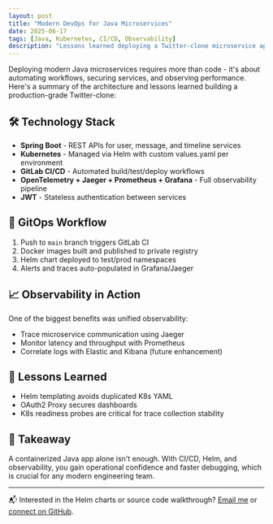 ```yaml
---
layout: post
title: "Modern DevOps for Java Microservices"
date: 2025-06-17
tags: [Java, Kubernetes, CI/CD, Observability]
description: "Lessons learned deploying a Twitter-clone microservice application with full observability, GitLab pipelines, and Helm."
---
```


Deploying modern Java microservices requires more than code - it's about automating workflows, securing services, and observing performance. Here's a summary of the architecture and lessons learned building a production-grade Twitter-clone:

## 🛠️ Technology Stack
- **Spring Boot** - REST APIs for user, message, and timeline services
- **Kubernetes** - Managed via Helm with custom values.yaml per environment
- **GitLab CI/CD** - Automated build/test/deploy workflows
- **OpenTelemetry + Jaeger + Prometheus + Grafana** - Full observability pipeline
- **JWT** - Stateless authentication between services

## 🔁 GitOps Workflow
1. Push to `main` branch triggers GitLab CI
2. Docker images built and published to private registry
3. Helm chart deployed to test/prod namespaces
4. Alerts and traces auto-populated in Grafana/Jaeger

## 📈 Observability in Action
One of the biggest benefits was unified observability:
- Trace microservice communication using Jaeger
- Monitor latency and throughput with Prometheus
- Correlate logs with Elastic and Kibana (future enhancement)

## 🤯 Lessons Learned
- Helm templating avoids duplicated K8s YAML
- OAuth2 Proxy secures dashboards
- K8s readiness probes are critical for trace collection stability

## 📌 Takeaway
A containerized Java app alone isn't enough. With CI/CD, Helm, and observability, you gain operational confidence and faster debugging, which is crucial for any modern engineering team.

---

📬 Interested in the Helm charts or source code walkthrough? [Email me](mailto:info.cideveloper@gmail.com) or [connect on GitHub](https://github.com/kunlecreates).

